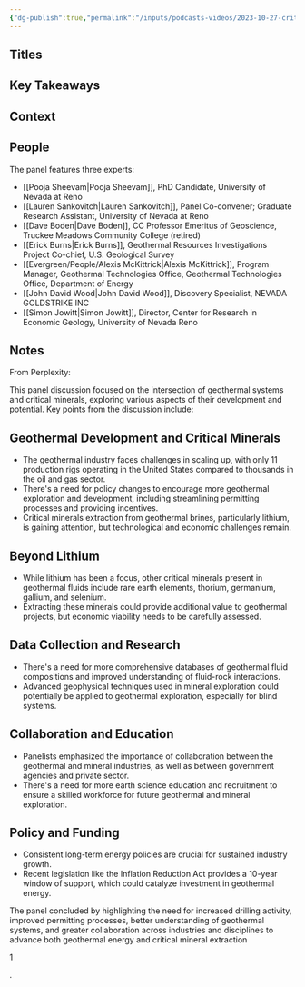 ```yaml
---
{"dg-publish":true,"permalink":"/inputs/podcasts-videos/2023-10-27-critical-minerals-mineral-commodities-and-geothermal-systems-past-present-and-future-pivot-2023/","tags":["podcast_notes"]}
---
```


## Titles


## Key Takeaways


## Context



## People

 The panel features three experts:

- [[Pooja Sheevam\|Pooja Sheevam]], PhD Candidate, University of Nevada at Reno
- [[Lauren Sankovitch\|Lauren Sankovitch]], Panel Co-convener; Graduate Research Assistant, University of Nevada at Reno
- [[Dave Boden\|Dave Boden]], CC Professor Emeritus of Geoscience, Truckee Meadows Community College (retired)
- [[Erick Burns\|Erick Burns]], Geothermal Resources Investigations Project Co-chief, U.S. Geological Survey
- [[Evergreen/People/Alexis McKittrick\|Alexis McKittrick]], Program Manager, Geothermal Technologies Office, Geothermal Technologies Office, Department of Energy
- [[John David Wood\|John David Wood]], Discovery Specialist, NEVADA GOLDSTRIKE INC
- [[Simon Jowitt\|Simon Jowitt]], Director, Center for Research in Economic Geology, University of Nevada Reno
## Notes

From Perplexity:

This panel discussion focused on the intersection of geothermal systems and critical minerals, exploring various aspects of their development and potential. Key points from the discussion include:

## Geothermal Development and Critical Minerals

- The geothermal industry faces challenges in scaling up, with only 11 production rigs operating in the United States compared to thousands in the oil and gas sector.
- There's a need for policy changes to encourage more geothermal exploration and development, including streamlining permitting processes and providing incentives.
- Critical minerals extraction from geothermal brines, particularly lithium, is gaining attention, but technological and economic challenges remain.

## Beyond Lithium

- While lithium has been a focus, other critical minerals present in geothermal fluids include rare earth elements, thorium, germanium, gallium, and selenium.
- Extracting these minerals could provide additional value to geothermal projects, but economic viability needs to be carefully assessed.

## Data Collection and Research

- There's a need for more comprehensive databases of geothermal fluid compositions and improved understanding of fluid-rock interactions.
- Advanced geophysical techniques used in mineral exploration could potentially be applied to geothermal exploration, especially for blind systems.

## Collaboration and Education

- Panelists emphasized the importance of collaboration between the geothermal and mineral industries, as well as between government agencies and private sector.
- There's a need for more earth science education and recruitment to ensure a skilled workforce for future geothermal and mineral exploration.

## Policy and Funding

- Consistent long-term energy policies are crucial for sustained industry growth.
- Recent legislation like the Inflation Reduction Act provides a 10-year window of support, which could catalyze investment in geothermal energy.

The panel concluded by highlighting the need for increased drilling activity, improved permitting processes, better understanding of geothermal systems, and greater collaboration across industries and disciplines to advance both geothermal energy and critical mineral extraction

1

.